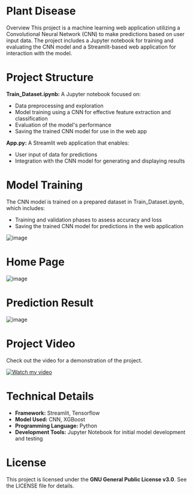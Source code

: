 # Plant Disease
Overview
This project is a machine learning web application utilizing a Convolutional Neural Network (CNN) to make predictions based on user input data. The project includes a Jupyter notebook for training and evaluating the CNN model and a Streamlit-based web application for interaction with the model.

# Project Structure
**Train_Dataset.ipynb:** A Jupyter notebook focused on:
-  Data preprocessing and exploration
-  Model training using a CNN for effective feature extraction and classification
-  Evaluation of the model's performance
-  Saving the trained CNN model for use in the web app

 **App.py:** A Streamlit web application that enables:
- User input of data for predictions
- Integration with the CNN model for generating and displaying results

# Model Training
The CNN model is trained on a prepared dataset in Train_Dataset.ipynb, which includes:
- Training and validation phases to assess accuracy and loss
- Saving the trained CNN model for predictions in the web application
    
![image](https://github.com/user-attachments/assets/75a6a85f-2d95-41a1-bff2-f6bd835ce4cc)

# Home Page
![image](https://github.com/user-attachments/assets/05e8e2da-b740-41cd-b597-60cd7b754481)

# Prediction Result
![image](https://github.com/user-attachments/assets/46eaba37-5a84-4583-b1ab-af372bb71dba)

# Project Video
Check out the video for a demonstration of the project.

[![Watch my video](https://img.youtube.com/vi/LU-vH9mSPc8/0.jpg)](https://youtu.be/LU-vH9mSPc8)

# Technical Details
- **Framework:** Streamlit, Tensorflow
- **Model Used:** CNN, XGBoost
- **Programming Language:** Python
- **Development Tools:** Jupyter Notebook for initial model development and testing

# License
This project is licensed under the **GNU General Public License v3.0**. See the LICENSE file for details.

